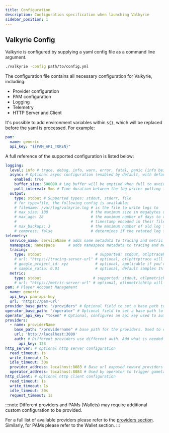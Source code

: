 ```yaml
---
title: Configuration
description: Configuration specification when launching Valkyrie
sidebar_position: 1
---
```


## Valkyrie Config

Valkyrie is configured by supplying a yaml config file as a command line argument. 

```bash
./valkyrie -config path/to/config.yml
```

The configuration file contains all necessary configuration for Valkyrie, including: 
* Provider configuration
* PAM configuration
* Logging
* Telemetry
* HTTP Server and Client

It's possible to add environment variables within `${}`, which will be replaced before the yaml is processed.
For example:

```yaml
pam:
  name: generic
  api_key: "${PAM_API_TOKEN}"
```

A full reference of the supported configuration is listed below:

```yaml
logging:
  level: info # trace, debug, info, warn, error, fatal, panic (info being default)
  async: # Optional async configuration (enabled by default, with default values)
    enabled: true
    buffer_size: 500000 # Log buffer will be emptied when full to avoid blocking producers
    poll_interval: 5ms # Time duration between the log writer polling for new events
  output:
    type: stdout # Supported types: stdout, stderr, file
    # for type=file, the following config is available:
    # filename: /var/log/valkyrie.log # is the file to write logs to
    # max_size: 100                   # the maximum size in megabytes of the log file before it gets rotated
    # max_age: 28                     # the maximum number of days to retain old log files based on the
    #                                 # timestamp encoded in their filename
    # max_backups: 3                  # the maximum number of old log files to retain
    # compress: false                 # determines if the rotated log files should be compressed using gzip
telemetry:
  service_name: serviceName # adds name metadata to tracing and metric telemetry
  namespace: namespace      # adds namespace metadata to tracing and metric telemetry
  tracing:
    type: stdout                        # supported: stdout, otlptracehttp
    # url: "https://tracing-server-url" # optional, otlphttptrace will default to "http://localhost:4318/v1/traces"
    # google_project_id: xyz            # optional, applicable if you're using google cloud
    # sample_ratio: 0.01                # optional, default samples 1% of traces
  metric:
    type: stdout                       # supported: stdout, otlpmetrichttp
    # url: "https://metric-server-url" # optional, otlpmetrichttp will default to "http://localhost:4318/v1/metrics"
pam: # Player Account Management
  name: generic
  api_key: pam-api-key
  url: 'https://pam-url'
provider_base_path: "/providers" # Optional field to set a base path to all requests incoming from provider side, ie wallet calls
operator_base_path: "/operator" # Optional field to set a base path to all requests incoming from operator side
operator_api_key: "token" # Optional, configures an api key used to authorize requests to operator endpoints (using `Authorization: Bearer token` header)
providers:
  - name: providerName
    base_path: "/providername" # base path for the providers. Used to differentiate between Valkyrie's exposed endpoints for the specific providers.
    url: 'http://localhost:3000'
    auth: # Different providers use different auth. Add what is needed for the specific Providers
      api_key: 123
http_server: # optional http server configuration
  read_timeout: 1s
  write_timeout: 1s
  idle_timeout: 30s
  provider_address: localhost:8083 # Base url exposed toward providers
  operator_address: localhost:8084 # Used by operator to trigger gamelaunch
http_client: # optional http client configuration
  read_timeout: 1s
  write_timeout: 1s
  idle_timeout: 30s
  request_timeout: 1s
```

:::note
Different providers and PAMs (Wallets) may require additional custom configuration to be provided.

For a full list of available providers please refer to the [providers section](/providers).
Similarly, for PAMs please refer to the Wallet section.
:::
